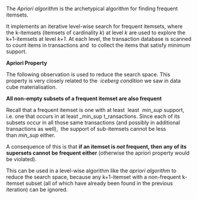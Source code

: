 
The _Apriori algorithm_ is the archetypical algorithm for finding frequent itemsets.  

It implements an iterative level-wise search for frequent itemsets, where  the k-itemsets (itemsets of cardinality _k_) at level _k_ are used to explore the k+1-itemsets at level _k+1._ At each level, the transaction database is scanned to count items in transactions and  to collect the items that satisfy minimum support.

**Apriori Property**

The following observation is used to reduce the search space. This property is very closely related to the  _iceberg condition_ we saw in data cube materialisation.

**All non-empty subsets of a frequent itemset are also frequent**

Recall that a frequent itemset is one with at least  least  _min_sup_ support, i.e. one that occurs in at least _min_sup t_ransactions. Since each of its subsets occur in all those same transactions (and possibly in additional transactions as well),  the support of sub-itemsets cannot be less than _min_sup_ either.

A consequence of this is that **if an itemset is _not_ frequent, then any of its supersets cannot be frequent either** (otherwise the apriori property would be violated).

This can be used in a level-wise algorithm like the _apriori algorithm_ to reduce the search space, because any k+1-itemset with a non-frequent k-itemset subset (all of which have already been found in the previous iteration) can be ignored.

